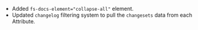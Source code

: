 - Added `fs-docs-element="collapse-all"` element.
- Updated `changelog` filtering system to pull the `changesets` data from each Attribute.
